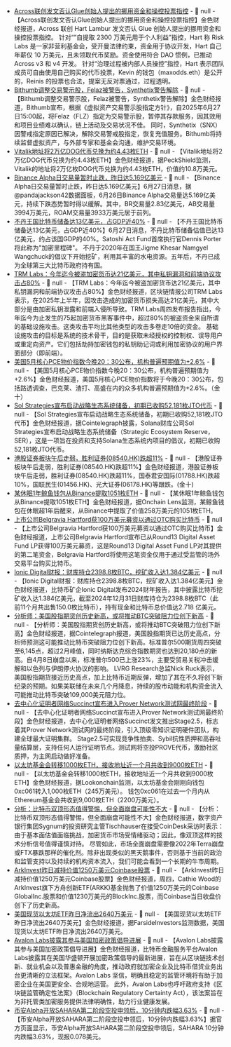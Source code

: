 - [Across联创发文否认Glue创始人提出的挪用资金和操控投票指控]() - 📰 null - 【Across联创发文否认Glue创始人提出的挪用资金和操控投票指控】金色财经报道，Across 联创 Hart Lambur 发文否认 Glue 创始人提出的挪用资金和操控投票指控。 
针对“”自提取 2300 万美元用于个人利益”指控，Hart 称 Risk Labs 是一家非营利基金会，受开曼法律约束，资金用于协议开发，Hart 自己年薪仅 10 万美元，且未领取代币奖励。资金使用符合 DAO 惯例，已推动 Across v3 和 v4 开发。 
针对“治理过程被内部人员操控”指控，Hart 表示团队成员可自由使用自己购买的代币投票，Kevin 的钱包（maxodds.eth）是公开的，Reinis 的投票也合法，提案无反对票通过，过程透明。
- [Bithumb调整交易警示股，Felaz被警告，Synthetix警告解除](https://feed.bithumb.com/notice/1649070) - 📰 null - 【Bithumb调整交易警示股，Felaz被警告，Synthetix警告解除】金色财经报道，Bithumb宣布，根据《虚拟资产交易警示股指定方针》，自2025年6月27日15:00起，将Felaz（FLZ）指定为交易警示股，暂停其存款服务，因其效用和项目业绩难以确认，链上活动及交易状况不佳。 
同时，Synthetix（SNX）因警戒指定原因已解决，解除交易警戒股指定，恢复充值服务。Bithumb将持续监督虚拟资产，与外部专家和基金会沟通，维护交易环境。
- [Vitalik地址将2万亿DOG代币兑换为约4.43枚ETH](https://x.com/PeckShieldAlert/status/1938478101434142744) - 📰 null - 【Vitalik地址将2万亿DOG代币兑换为约4.43枚ETH】金色财经报道，据PeckShield监测，Vitalik的地址将2万亿枚DOG代币兑换为约4.43枚ETH，价值约10.8万美元。
- [Binance Alpha日交易量暂时止跌，昨日达5.169亿美元](https://dune.com/pandajackson42/binance-alpha-20-purchase-dex-tokens-directly-on-binance-cex) - 📰 null - 【Binance Alpha日交易量暂时止跌，昨日达5.169亿美元】6月27日消息，据@pandajackson42数据面板，6月26日Binance Alpha交易量达5.169亿美元，持续下跌态势暂时得以缓解。其中，BR交易量2.83亿美元，AB交易量3994万美元，ROAM交易量3933万美元居于前列。
- [不丹王国比特币储备达13亿美元，占GDP近40%](https://coinfomania.com/dennis-porter-highlights-bhutan-bitcoin-reserve-journey-with-1-3b-valuation/) - 📰 null - 【不丹王国比特币储备达13亿美元，占GDP近40%】6月27日消息，不丹比特币储备估值已达13亿美元，约占该国GDP的40%。Satoshi Act Fund首席执行官Dennis Porter将此称为"加密里程碑"。 
不丹于2020年在国王Jigme Khesar Namgyel Wangchuck的倡议下开始挖矿，利用其丰富的水电资源。五年后，不丹已成为全球第三大比特币政府持有国。
- [TRM Labs：今年迄今被盗加密货币达21亿美元，其中私钥漏洞和前端协议攻击占80%](https://cointelegraph.com/news/seed-phrase-front-end-hacks-drive-2025-record-crypto-loss) - 📰 null - 【TRM Labs：今年迄今被盗加密货币达21亿美元，其中私钥漏洞和前端协议攻击占80%】金色财经报道，区块链情报公司TRM Labs表示，在2025年上半年，因攻击造成的加密货币损失高达21亿美元，其中大部分是由加密私钥泄露和前端入侵所导致。TRM Labs周四发布报告指出，今年迄今为止发生的75起加密货币黑客事件中，超过80%的被盗资金来自所谓的基础设施攻击。这类攻击平均比其他类型的攻击多卷走10倍的资金。 
基础设施攻击的目标是系统的技术骨干，目的是获取未经授权的控制权、误导用户或重定向资产。它们包括劫持加密钱包的私钥助记词或利用加密协议的用户界面部分（即前端）。
- [美国5月核心PCE物价指数今晚20：30公布，机构普遍预期值为+2.6%]() - 📰 null - 【美国5月核心PCE物价指数今晚20：30公布，机构普遍预期值为+2.6%】金色财经报道，美国5月核心PCE物价指数将于今晚20：30公布，包括路透调查，巴克莱、渣打、高盛在内的众多机构普遍预期值为+2.6%。（金十）
- [Sol Strategies宣布启动战略生态系统储备，初期已收购52,181枚JTO代币](https://x.com/Cointelegraph/status/1938469893084492232) - 📰 null - 【Sol Strategies宣布启动战略生态系统储备，初期已收购52,181枚JTO代币】金色财经报道，据Cointelegraph披露，Solana财库公司Sol Strategies宣布启动战略生态系统储备（Strategic Ecosystem Reserve，SER），这是一项旨在投资和支持Solana生态系统内项目的倡议，初期已收购52,181枚JTO代币。
- [港股证券板块午后走弱，胜利证券(08540.HK)跌超11%]() - 📰 null - 【港股证券板块午后走弱，胜利证券(08540.HK)跌超11%】金色财经报道，港股证券板块午后走弱，胜利证券(08540.HK)跌超11%，国泰君安国际(01788.HK)跌超10%，国联民生(01456.HK)、光大证券(06178.HK)等跟跌。(金十)
- [某休眠1年鲸鱼钱包从Binance提取1051枚ETH](https://x.com/OnchainLens/status/1938467180146004461) - 📰 null - 【某休眠1年鲸鱼钱包从Binance提取1051枚ETH】金色财经报道，据Onchain Lens监测，某鲸鱼钱包在休眠超1年后醒来，从Binance中提取了价值258万美元的1051枚ETH。
- [上市公司Belgravia Hartford获100万美元募资以通过OTC购买比特币](https://www.businesswire.com/news/home/20250626362991/en/Belgravia-Hartford-Completes-USD%241M-Second-Tranche-Drawdown-of-Credit-Facility-from-Round13-Digital-Asset-Fund-LP-to-Further-Expand-Fast-Increasing-Bitcoin-Treasury-) - 📰 null - 【上市公司Belgravia Hartford获100万美元募资以通过OTC购买比特币】金色财经报道，上市公司Belgravia Hartford宣布已从Round13 Digital Asset Fund LP获得100万美元募资，这是Round13 Digital Asset Fund LP对其提供的第二笔资金，Belgravia Hartford将使用这笔资金仅用于通过受监管的场外交易平台购买比特币。
- [Ionic Digital财报：财库持仓2398.8枚BTC，挖矿收入达1.384亿美元](https://www.businesswire.com/news/home/20250626954899/en/Ionic-Digital-Reports-Preliminary-Fiscal-Year-2024-Earnings) - 📰 null - 【Ionic Digital财报：财库持仓2398.8枚BTC，挖矿收入达1.384亿美元】金色财经报道，比特币矿企Ionic Digital发布2024财年报告，其中披露比特币挖矿收入达1.384亿美元，截至2024年12月31日财库持仓为2398.8枚BTC（此前11个月共出售150.0枚比特币），持有现金和比特币总价值达2.718 亿美元。
- [分析师：美国股指期货创历史新高，或将推动BTC突破阻力位创下新高](https://cointelegraph.com/news/us-stock-futures-record-sets-bitcoin-all-time-high-analysts) - 📰 null - 【分析师：美国股指期货创历史新高，或将推动BTC突破阻力位创下新高】金色财经报道，据Cointelegraph报道，美国股指期货已达历史高点，分析师预测这可能推动比特币突破阻力位创下新高。标准普尔500期货周四突破至6,145点，超过2月峰值，同时纳斯达克综合指数期货也达到20,180点的新高。自4月8日崩盘以来，标准普尔500已上涨23%，主要受贸易关税冲击缓解和以色列与伊朗停火协议的影响。 
LVRG Research总监Nick Ruck表示，美国股指期货接近历史高点，加上比特币近期反弹，增加了其在不久将创下新纪录的预期。如果美联储在未来几个月降息，持续的股市动能和机构资金流入可能推动比特币突破109,000美元阻力位。
- [去中心化证明者网络Succinct宣布进入Prover Network测试网最终阶段](https://blog.succinct.xyz/stage-2-5-2/) - 📰 null - 【去中心化证明者网络Succinct宣布进入Prover Network测试网最终阶段】金色财经报道，去中心化证明者网络Succinct发文推出Stage2.5，标志着其Prover Network测试网的最终阶段，引入顶级零知识证明硬件团队，构建全球最大证明集群。 
Stage2.5可实现竞争性拍卖、Sybil抗性质押和高吞吐量结算层，支持任何人运行证明节点。测试网将空投PROVE代币，激励社区质押，为主网启动做好准备。
- [以太坊基金会转移1000枚ETH，接收地址近一个月共收到9000枚ETH](https://x.com/lookonchain/status/1938461722853122288) - 📰 null - 【以太坊基金会转移1000枚ETH，接收地址近一个月共收到9000枚ETH】金色财经报道，据Lookonchain监测，以太坊基金会刚刚向钱包0xc061转入1,000枚ETH（245万美元）。 
钱包0xc061在过去一个月内从Ethereum基金会共收到9,000枚ETH（2200万美元）。
- [分析：比特币双顶形态值得警惕，但全面崩盘可能性不大](https://www.coindesk.com/markets/2025/06/27/caution-on-bitcoin-double-top-but-a-full-blown-price-crash-seems-unlikely-sygnum-bank-s-tischhauser-says?utm_campaign=coindesk_main&utm_term=organic&utm_content=editorial&utm_medium=social&utm_source=twitter) - 📰 null - 【分析：比特币双顶形态值得警惕，但全面崩盘可能性不大】金色财经报道，数字资产银行集团Sygnum的投资研究主管Tischhauser在接受CoinDesk采访时表示：由于基本面估值面临挑战，加密货币市场受情绪驱动；因此，像双顶这样的技术分析信号值得谨慎对待。 
尽管如此，市场全面崩盘需要像2022年Terra崩盘或FTX暴跌那样的催化剂。除非出现类似的黑天鹅事件，否则基于当前的政治和监管支持以及持续的机构资本流入，我们可能会看到一个长期的牛市周期。
- [ArkInvest昨日减持价值1250万美元Coinbase股票](https://www.theblock.co/post/360052/ark-invest-sells-coinbase-shares) - 📰 null - 【ArkInvest昨日减持价值1250万美元Coinbase股票】金色财经报道，周四，Cathie Wood的ArkInvest旗下方舟创新ETF(ARKK)基金抛售了价值1250万美元的Coinbase GlobalInc.股票和价值1230万美元的BlockInc.股票，而Coinbase当日收盘价创下了历史新高。
- [美国现货以太坊ETF昨日净流出2640万美元]() - 📰 null - 【美国现货以太坊ETF昨日净流出2640万美元】金色财经报道，据FarsideInvestors监测数据，美国现货以太坊ETF昨日净流出2640万美元。
- [Avalon Labs披露其参与美国加密政策倡导进展](https://x.com/avalonfinance_/status/1938434009496776739) - 📰 null - 【Avalon Labs披露其参与美国加密政策倡导进展】金色财经报道，比特币金融服务平台Avalon Labs披露其在美国华盛顿开展加密政策倡导的最新进展，旨在从区块链技术创新、就业机会以及普惠金融的角度，推动政府就加密企业及比特币借贷业务出台更清晰的立法框架。Avalon Labs 坚信，明确且稳定的监管环境将有助于加密企业在美国更安全、合规地运营。 
此外，Avalon Labs也呼吁政府支持《区块链监管确定性法案》（Blockchain Regulatory Certainty Act），该法案旨在为非托管类加密服务提供法律明确性，助力行业健康发展。
- [币安Alpha开放SAHARA第二阶段空投申领后，10分钟内跌幅3.63%]() - 📰 null - 【币安Alpha开放SAHARA第二阶段空投申领后，10分钟内跌幅3.63%】据官方页面显示，币安Alpha开放SAHARA第二阶段空投申领后，SAHARA 10分钟内跌幅3.63%，现报0.078美元。
